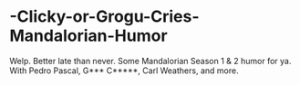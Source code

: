 # -Clicky-or-Grogu-Cries-Mandalorian-Humor
Welp. Better late than never. Some Mandalorian Season 1 &amp; 2 humor for ya. With Pedro Pascal, G*** C*****, Carl Weathers, and more. 
